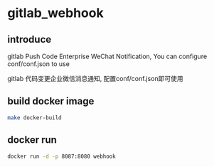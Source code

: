 # gitlab_webhook

## introduce
gitlab Push Code Enterprise WeChat Notification, You can configure conf/conf.json to use

gitlab 代码变更企业微信消息通知, 配置conf/conf.json即可使用

## build docker image
``` bash
make docker-build
```

## docker run
``` bash
docker run -d -p 8087:8080 webhook
```

